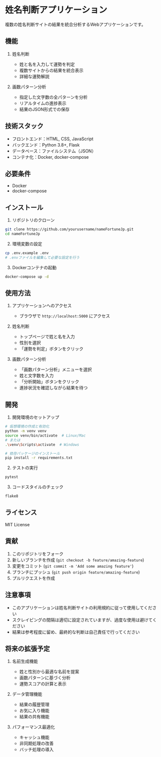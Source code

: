 # 姓名判断アプリケーション

複数の姓名判断サイトの結果を統合分析するWebアプリケーションです。

## 機能

1. 姓名判断
   - 姓と名を入力して運勢を判定
   - 複数サイトからの結果を統合表示
   - 詳細な運勢解説

2. 画数パターン分析
   - 指定した文字数の全パターンを分析
   - リアルタイムの進捗表示
   - 結果のJSON形式での保存

## 技術スタック

- フロントエンド：HTML, CSS, JavaScript
- バックエンド：Python 3.8+, Flask
- データベース：ファイルシステム（JSON）
- コンテナ化：Docker, docker-compose

## 必要条件

- Docker
- docker-compose

## インストール

1. リポジトリのクローン
```bash
git clone https://github.com/yourusername/nameFortuneJp.git
cd nameFortuneJp
```

2. 環境変数の設定
```bash
cp .env.example .env
# .envファイルを編集して必要な設定を行う
```

3. Dockerコンテナの起動
```bash
docker-compose up -d
```

## 使用方法

1. アプリケーションへのアクセス
   - ブラウザで `http://localhost:5000` にアクセス

2. 姓名判断
   - トップページで姓と名を入力
   - 性別を選択
   - 「運勢を判定」ボタンをクリック

3. 画数パターン分析
   - 「画数パターン分析」メニューを選択
   - 姓と文字数を入力
   - 「分析開始」ボタンをクリック
   - 進捗状況を確認しながら結果を待つ

## 開発

1. 開発環境のセットアップ
```bash
# 仮想環境の作成と有効化
python -m venv venv
source venv/bin/activate  # Linux/Mac
# または
.\venv\Scripts\activate  # Windows

# 依存パッケージのインストール
pip install -r requirements.txt
```

2. テストの実行
```bash
pytest
```

3. コードスタイルのチェック
```bash
flake8
```

## ライセンス

MIT License

## 貢献

1. このリポジトリをフォーク
2. 新しいブランチを作成 (`git checkout -b feature/amazing-feature`)
3. 変更をコミット (`git commit -m 'Add some amazing feature'`)
4. ブランチにプッシュ (`git push origin feature/amazing-feature`)
5. プルリクエストを作成

## 注意事項

- このアプリケーションは姓名判断サイトの利用規約に従って使用してください
- スクレイピングの間隔は適切に設定されていますが、過度な使用は避けてください
- 結果は参考程度に留め、最終的な判断は自己責任で行ってください

## 将来の拡張予定

1. 名前生成機能
   - 姓と性別から最適な名前を提案
   - 画数パターンに基づく分析
   - 運勢スコアの計算と表示

2. データ管理機能
   - 結果の履歴管理
   - お気に入り機能
   - 結果の共有機能

3. パフォーマンス最適化
   - キャッシュ機能
   - 非同期処理の改善
   - バッチ処理の導入
